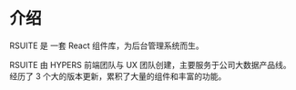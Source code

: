 # 介绍

RSUITE 是 一套 React 组件库，为后台管理系统而生。

RSUITE 由 HYPERS 前端团队与 UX 团队创建，主要服务于公司大数据产品线。经历了 3 个大的版本更新，累积了大量的组件和丰富的功能。



